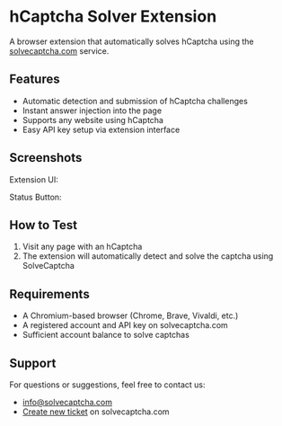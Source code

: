 # hCaptcha Solver Extension

A browser extension that automatically solves hCaptcha using the [solvecaptcha.com](https://solvecaptcha.com/) service.

## Features

- Automatic detection and submission of hCaptcha challenges
- Instant answer injection into the page
- Supports any website using hCaptcha
- Easy API key setup via extension interface

## Screenshots

Extension UI:


Status Button:


## How to Test
1. Visit any page with an hCaptcha
2. The extension will automatically detect and solve the captcha using SolveCaptcha

## Requirements

- A Chromium-based browser (Chrome, Brave, Vivaldi, etc.)
- A registered account and API key on solvecaptcha.com
- Sufficient account balance to solve captchas

## Support
For questions or suggestions, feel free to contact us:
- [info@solvecaptcha.com](mailto:info@solvecaptcha.com)
- [Create new ticket](https://solvecaptcha.com/support/faq#create-ticket) on solvecaptcha.com